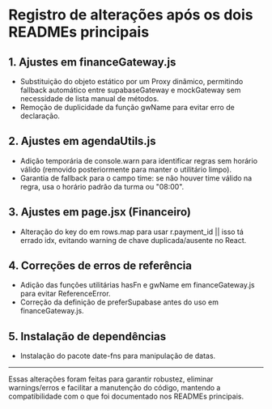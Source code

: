 # Registro de alterações após os dois READMEs principais

## 1. Ajustes em financeGateway.js
- Substituição do objeto estático por um Proxy dinâmico, permitindo fallback automático entre supabaseGateway e mockGateway sem necessidade de lista manual de métodos.
- Remoção de duplicidade da função gwName para evitar erro de declaração.

## 2. Ajustes em agendaUtils.js
- Adição temporária de console.warn para identificar regras sem horário válido (removido posteriormente para manter o utilitário limpo).
- Garantia de fallback para o campo time: se não houver time válido na regra, usa o horário padrão da turma ou "08:00".

## 3. Ajustes em page.jsx (Financeiro)
- Alteração do key do <tr> em rows.map para usar r.payment_id || isso tá errado idx, evitando warning de chave duplicada/ausente no React.

## 4. Correções de erros de referência
- Adição das funções utilitárias hasFn e gwName em financeGateway.js para evitar ReferenceError.
- Correção da definição de preferSupabase antes do uso em financeGateway.js.

## 5. Instalação de dependências
- Instalação do pacote date-fns para manipulação de datas.

---
Essas alterações foram feitas para garantir robustez, eliminar warnings/erros e facilitar a manutenção do código, mantendo a compatibilidade com o que foi documentado nos READMEs principais.
